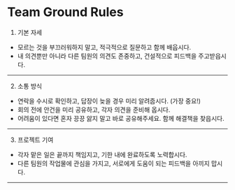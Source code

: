 # Team Ground Rules

1. 기본 자세
- 모르는 것을 부끄러워하지 말고, 적극적으로 질문하고 함께 배웁시다.
- 내 의견뿐만 아니라 다른 팀원의 의견도 존중하고, 건설적으로 피드백을 주고받읍시다.
-----

2. 소통 방식
- 연락을 수시로 확인하고, 답장이 늦을 경우 미리 알려줍시다. (가장 중요!)
- 회의 전에 안건을 미리 공유하고, 각자 의견을 준비해 옵시다.
- 어려움이 있다면 혼자 끙끙 앓지 말고 바로 공유해주세요. 함께 해결책을 찾읍시다.
-----

3. 프로젝트 기여
- 각자 맡은 일은 끝까지 책임지고, 기한 내에 완료하도록 노력합시다.
- 다른 팀원의 작업물에 관심을 가지고, 서로에게 도움이 되는 피드백을 아끼지 맙시다.
-----
